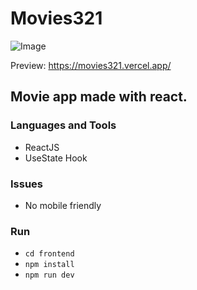 # Movies321

![Image](https://github.com/IgorLucassDev/movies321/assets/62673756/cff1973b-86fc-4e8e-94e2-cf4bfb8d47b6)

Preview: https://movies321.vercel.app/



 ## Movie app made with react.
 


 ### Languages and Tools
* ReactJS
* UseState Hook

### Issues
* No mobile friendly


### Run
* `cd frontend`
* `npm install`
* `npm run dev`
